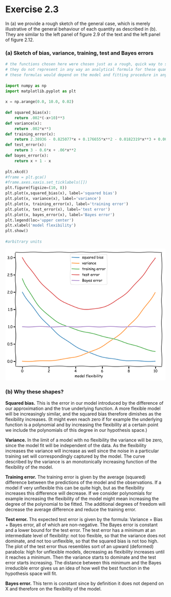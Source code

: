 
# Exercise 2.3

In (a) we provide a rough sketch of the general case, which is merely illustrative of the general behaviour of each quantity as described in (b). They are similar to the left panel of  figure 2.9 of the text and the left panel of figure 2.12. 

### (a) Sketch of bias, variance, training, test and Bayes errors


```python
# the functions chosen here were chosen just as a rough, quick way to sketch the functions in a plot
# they do not represent in any way an analytical formula for these quantities or anything of the sort
# these formulas would depend on the model and fitting procedure in any case

import numpy as np
import matplotlib.pyplot as plt

x = np.arange(0.0, 10.0, 0.02)

def squared_bias(x):
    return .002*(-x+10)**3
def variance(x):
    return .002*x**3 
def training_error(x):
    return 2.38936 - 0.825077*x + 0.176655*x**2 - 0.0182319*x**3 + 0.00067091*x**4
def test_error(x):
    return 3 - 0.6*x + .06*x**2
def bayes_error(x):
    return x + 1 - x

plt.xkcd()
#frame = plt.gca()
#frame.axes.xaxis.set_ticklabels([])
plt.figure(figsize=(10, 8))
plt.plot(x,squared_bias(x), label='squared bias')
plt.plot(x, variance(x), label='variance')
plt.plot(x, training_error(x), label='training error')
plt.plot(x, test_error(x), label='test error')
plt.plot(x, bayes_error(x), label='Bayes error')
plt.legend(loc='upper center')
plt.xlabel('model flexibility')
plt.show()

#arbitrary units
```


![png](02_03_files/02_03_3_0.png)


### (b) Why these shapes?

**Squared bias.** This is the error in our model introduced by the difference of our approximation and the true underlying function. A more flexible model will be increasingly similar,  and the squared bias therefore dimishes as the flexibility increases. (It might even reach zero if for example the underlying function is a polynomial and by increasing the flexibility at a certain point we include the polynomials of this degree in our hypothesis space.)

**Variance.** In the limit of a model with no flexibility the variance will be zero, since the model fit will be independent of the data. As the flexibility increases the variance will increase as well since the noise in a particular training set will correspondingly captured by the model. The curve described by the variance is an monotonically increasing function of the flexibility of the model.

**Training error.** The training error is given by the average (squared) difference between the predictions of the model and the observations. If a model if very unflexible this can be quite high, but as the flexibility increases this difference will decrease. If we consider polynomials for example increasing the flexibility of the model might mean increasing the degree of the polynomial to be fitted. The additional degrees of freedom will decrease the average difference and reduce the training error.

**Test error.** Ths expected test error is given by the formula: Variance + Bias + Bayes error, all of which are non-negative. The Bayes error is constant and a lower bound for the test error. The test error has a minimum at an intermediate level of flexibility: not too flexible, so that the variance does not dominate, and not too unflexible, so that the squared bias is not too high. The plot of the test error thus resembles sort of an upward (deformed) parabola: high for unflexible models, decreasing as flexibility increases until it reaches a minimum. Then the variance starts to dominate and the test error starts increasing. The distance between this minimum and the Bayes irreducible error gives us an idea of how well the best function in the hypothesis space will fit.

**Bayes error.** This term is constant since by definition it does not depend on X and therefore on the flexibility of the model.
